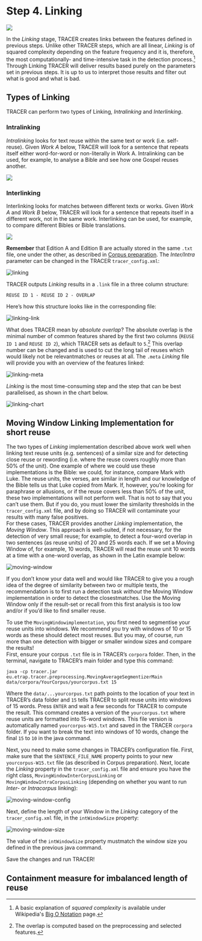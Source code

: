 # Step 4. Linking

![](/assets/architecture.png)

In the _Linking_ stage, TRACER creates links between the features defined in previous steps. Unlike other TRACER steps, which are all linear, _Linking_ is of squared complexity depending on the feature frequency and it is, therefore, the most computationally- and time-intensive task in the detection process.[^1] Through Linking TRACER will deliver results based purely on the parameters set in previous steps. It is up to us to interpret those results and filter out what is good and what is bad.

## Types of Linking

TRACER can perform two types of Linking, _Intralinking_ and _Interlinking_.

### Intralinking

_Intralinking_ looks for text reuse within the same text or work \(i.e. self-reuse\). Given _Work A_ below, TRACER will look for a sentence that repeats itself either word-for-word or non-literally in Work A. Intralinking can be used, for example, to analyse a Bible and see how one Gospel reuses another.

![](/assets/intralinking.jpeg)

### Interlinking

Interlinking looks for matches between different texts or works. Given _Work A_ and _Work B_ below, TRACER will look for a sentence that repeats itself in a different work, not in the same work. Interlinking can be used, for example, to compare different Bibles or Bible translations.

![](/assets/interlinking.jpeg)

**Remember** that Edition A and Edition B are actually stored in the same `.txt` file, one under the other, as described in [Corpus preparation](/corpus-preparation.md). The _Inter/Intra_ parameter can be changed in the TRACER `tracer_config.xml`:

![linking](/assets/linking.png "The value of the highlighted property in the TRACER \`tracer\_config.xml\` can be changed to \`InterCorpusLinkingImpl\`, if needed.")

TRACER outputs _Linking_ results in a `.link` file in a three column structure:

`REUSE ID 1 - REUSE ID 2 - OVERLAP`

Here’s how this structure looks like in the corresponding file:

![linking-link](/assets/linking_link.png "The three-column structure in the Linking output file of the King James Version Bible text: \`REUSE ID 1 - REUSE ID 2 - ABSOLUTE OVERLAP\`.")

What does TRACER mean by _absolute overlap_? The absolute overlap is the minimal number of common features shared by the first two columns \(`REUSE ID 1` and `REUSE ID 2`\), which TRACER sets as default to `5`.[^2] This overlap number can be changed and is used to cut the long tail of reuses which would likely not be relevantmatches or reuses at all. The `.meta` _Linking_ file will provide you with an overview of the features linked:

![linking-meta](/assets/linking_meta.png "Overview of Linking results provided by the Linking \`.meta\` file.")

_Linking_ is the most time-consuming step and the step that can be best parallelised, as shown in the chart below.

![linking-chart](/assets/linking_parallel.png "Overview of the Linking step. TRACER mostly deals with Local Linking but, if necessary, can also support Distributed Linking.")

## Moving Window Linking Implementation for short reuse

The two types of _Linking_ implementation described above work well when linking text reuse units \(e.g. sentences\) of a similar size and for detecting close reuse or rewording \(i.e. where the reuse covers roughly more than 50% of the unit\). One example of where we could use these implementations is the Bible: we could, for instance, compare Mark with Luke. The reuse units, the verses, are similar in length and our knowledge of the Bible tells us that Luke copied from Mark. If, however, you’re looking for paraphrase or allusions, or if the reuse covers less than 50% of the unit, these two implementations will not perform well. That is not to say that you can’t use them. But if you do, you must lower the similarity thresholds in the `tracer_config.xml` file, and by doing so TRACER will contaminate your results with many false positives.  
For these cases, TRACER provides another _Linking_ implementation, the _Moving Window_. This approach is well-suited, if not necessary, for the detection of very small reuse; for example, to detect a four-word overlap in two sentences \(as reuse units\) of 20 and 25 words each. If we set a Moving Window of, for example, 10 words, TRACER will read the reuse unit 10 words at a time with a one-word overlap, as shown in the Latin example below:

![moving-window](/assets/moving-window-10.png "The reuse unit 100000801 is divided into 10-word chunks. The first chunk on the first line begins with the words PATRIS TUERETUR, AB OFFENSO, the second chunk on the second line skips PATRIS and begins with TUERETUR, the third chunk on the third line skips PATRIS TUERETUR and begins with AB, and so on and so forth.")

If you don’t know your data well and would like TRACER to give you a rough idea of the degree of similarity between two or multiple texts, the recommendation is to first run a detection task _without_ the Moving Window implementation in order to detect the closestmatches. Use the Moving Window only if the result-set or recall from this first analysis is too low and/or if you’d like to find smaller reuse.

To use the `MovingWindowimplementation`, you first need to segmentise your reuse units into windows. We recommend you try with windows of 10 or 15 words as these should detect most reuses. But you may, of course, run more than one detection with bigger or smaller window sizes and compare the results!  
First, ensure your corpus `.txt` file is in TRACER’s `corpora` folder. Then, in the terminal, navigate to TRACER’s main folder and type this command:

`java -cp tracer.jar eu.etrap.tracer.preprocessing.MovingAverageSegmentizerMain data/corpora/YourCorpus/yourcorpus.txt 15`

Where the `data/...yourcorpus.txt` path points to the location of your text in TRACER’s data folder and `15` tells TRACER to split reuse units into windows of 15 words. Press `ENTER` and wait a few seconds for TRACER to compute the result. This command creates a version of the `yourcorpus.txt` where reuse units are formatted into 15-word windows. This file version is automatically named `yourcorpus-W15.txt` and saved in the TRACER `corpora` folder. If you want to break the text into windows of 10 words, change the final `15` to `10` in the java command.

Next, you need to make some changes in TRACER’s configuration file. First, make sure that the `SENTENCE_FILE_NAME` property points to your new `yourcorpus-W15.txt` file \(as described in Corpus preparation\). Next, locate the _Linking_ property in the `tracer_config.xml` file and ensure you have the right class, `MovingWindowInterCorpusLinking` or `MovingWindowIntraCorpusLinking` \(depending on whether you want to run _Inter-_ or _Intracorpus_ linking\):

![moving-window-config](/assets/moving-window-config.png "The class of the LINKING\_IMPL property in TRACER’s configuration file should read MovingWindowInterCorpusLinking or MovingWindowIntraCorpusLinking, depending on the type of Linking you’re interested in.")

Next, define the length of your Window in the _Linking_ category of the `tracer_config.xml` file, in the `intWindowSize` property:

![moving-window-size](/assets/moving-window-size-config.png "Define the size of your Moving Window in the value attribute of the intWindowSize property of the Linking category. In this case, we define a Window of 15 words.")

The value of the `intWindowSize` property mustmatch the window size you defined in the previous java command.

Save the changes and run TRACER!

## Containment measure for imbalanced length of reuse

[^1]: A basic explanation of _squared complexity_ is available under Wikipedia's [Big O Notation](https://en.wikipedia.org/wiki/Big_O_notation) page.

[^2]: The overlap is computed based on the preprocessing and selected features.

